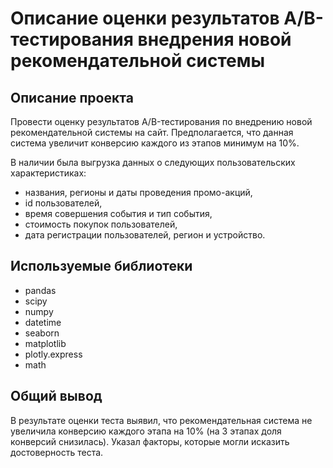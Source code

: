 # Описание оценки результатов A/B-тестирования внедрения новой рекомендательной системы
## Описание проекта
Провести оценку результатов A/B-тестирования по внедрению новой рекомендательной системы на сайт. Предполагается, что данная система увеличит конверсию каждого из этапов минимум на 10%.

В наличии была выгрузка данных о следующих пользовательских характеристиках:
- названия, регионы и даты проведения промо-акций,
- id пользователей,
- время совершения события и тип события,
- стоимость покупок пользователей,
- дата регистрации пользователей, регион и устройство.

## Используемые библиотеки
- pandas
- scipy
- numpy
- datetime
- seaborn
- matplotlib
- plotly.express
- math

## Общий вывод
В результате оценки теста выявил, что рекомендательная система не увеличила конверсию каждого этапа на 10% (на 3 этапах доля конверсий снизилась). Указал факторы, которые могли исказить достоверность теста.

